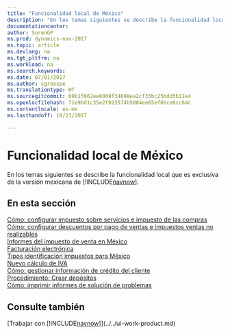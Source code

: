 ```yaml
---
title: "Funcionalidad local de México"
description: "En los temas siguientes se describe la funcionalidad local en la versión mexicana de [!INCLUDE[navnow](../../includes/navnow_md.md)]."
documentationcenter: 
author: SorenGP
ms.prod: dynamics-nav-2017
ms.topic: article
ms.devlang: na
ms.tgt_pltfrm: na
ms.workload: na
ms.search.keywords: 
ms.date: 07/01/2017
ms.author: sgroespe
ms.translationtype: HT
ms.sourcegitcommit: b9b1f062ee6009f34698ea2cf33bc25bdd5b11e4
ms.openlocfilehash: 71e9bd1c35e2f923574b5084ee65ef6bce0cc64c
ms.contentlocale: es-mx
ms.lasthandoff: 10/23/2017

---
```

# <a name="mexico-local-functionality"></a>Funcionalidad local de México
En los temas siguientes se describe la funcionalidad local que es exclusiva de la versión mexicana de [!INCLUDE[navnow](../../includes/navnow_md.md)].  

## <a name="in-this-section"></a>En esta sección  
[Cómo: configurar impuesto sobre servicios e impuesto de las compras](how-to-set-up-use-tax-and-purchase-tax.md)  
[Cómo: configurar descuentos por pago de ventas e impuestos ventas no realizables](how-to-set-up-unrealized-sales-tax-and-sales-payment-discounts.md)  
[Informes del impuesto de venta en México](mexico-sales-tax.md)  
[Facturación electrónica](electronic-invoicing.md)  
[Tipos identificación impuestos para México](tax-identification-types-for-mexico.md)  
[Nuevo cálculo de IVA](vat-recalculation.md)  
[Cómo: gestionar información de crédito del cliente](how-to-manage-customer-credit-information.md)  
[Procedimiento: Crear depósitos](how-to-create-deposits.md)  
[Cómo: imprimir informes de solución de problemas](how-to-print-troubleshooting-reports.md)

## <a name="see-also"></a>Consulte también
[Trabajar con [!INCLUDE[navnow](../../includes/navnow_md.md)]](../../ui-work-product.md)    

